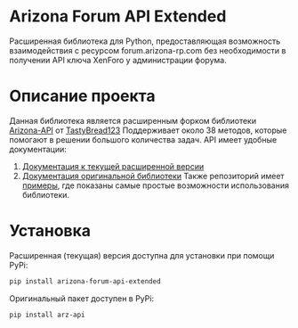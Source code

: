 # Arizona Forum API Extended
Расширенная библиотека для Python, предоставляющая возможность взаимодействия с ресурсом forum.arizona-rp.com без необходимости в получении API ключа XenForo у администрации форума.

# Описание проекта
Данная библиотека является расширенным форком библиотеки [Arizona-API](https://github.com/TastyBread123/Arizona-API) от [TastyBread123](https://www.blast.hk/members/455219/)
Поддерживает около 38 методов, которые помогают в решении большого количества задач. API имеет удобные документации:
1. [Документация к текущей расширенной версии](https://github.com/fakelag28/Arizona-Forum-API-Extended/wiki/Основная-документация)
2. [Документация оригинальной библиотеки](https://tastybread123.github.io/Arizona-API/arz_api.html)
Также репозиторий имеет [примеры](https://github.com/fakelag28/Arizona-Forum-API-Extended/tree/main/examples), где показаны самые простые возможности использования библиотеки.

# Установка
Расширенная (текущая) версия доступна для установки при помощи PyPi:
```bash
pip install arizona-forum-api-extended
```
Оригинальный пакет доступен в PyPi:  
```bash
pip install arz-api
```